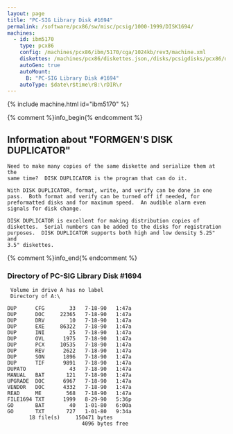 ```yaml
---
layout: page
title: "PC-SIG Library Disk #1694"
permalink: /software/pcx86/sw/misc/pcsig/1000-1999/DISK1694/
machines:
  - id: ibm5170
    type: pcx86
    config: /machines/pcx86/ibm/5170/cga/1024kb/rev3/machine.xml
    diskettes: /machines/pcx86/diskettes.json,/disks/pcsigdisks/pcx86/diskettes.json
    autoGen: true
    autoMount:
      B: "PC-SIG Library Disk #1694"
    autoType: $date\r$time\rB:\rDIR\r
---
```


{% include machine.html id="ibm5170" %}

{% comment %}info_begin{% endcomment %}

## Information about "FORMGEN'S DISK DUPLICATOR"

    Need to make many copies of the same diskette and serialize them at the
    same time?  DISK DUPLICATOR is the program that can do it.
    
    With DISK DUPLICATOR, format, write, and verify can be done in one
    pass.  Both format and verify can be turned off if needed, for
    preformatted disks and for maximum speed.  An audible alarm even
    signals for disk change.
    
    DISK DUPLICATOR is excellent for making distribution copies of
    diskettes.  Serial numbers can be added to the disks for registration
    purposes.  DISK DUPLICATOR supports both high and low density 5.25" and
    3.5" diskettes.
{% comment %}info_end{% endcomment %}


### Directory of PC-SIG Library Disk #1694

     Volume in drive A has no label
     Directory of A:\

    DUP      CFG        33   7-18-90   1:47a
    DUP      DOC     22365   7-18-90   1:47a
    DUP      DRV        10   7-18-90   1:47a
    DUP      EXE     86322   7-18-90   1:47a
    DUP      INI        25   7-18-90   1:47a
    DUP      OVL      1975   7-18-90   1:47a
    DUP      PCX     10535   7-18-90   1:47a
    DUP      REV      2622   7-18-90   1:47a
    DUP      SON      1896   7-18-90   1:47a
    DUP      TIF      9891   7-18-90   1:47a
    DUPATO              43   7-18-90   1:47a
    MANUAL   BAT       121   7-18-90   1:47a
    UPGRADE  DOC      6967   7-18-90   1:47a
    VENDOR   DOC      4332   7-18-90   1:47a
    READ     ME        568   7-18-90   1:47a
    FILE1694 TXT      1999   8-29-90   5:36p
    GO       BAT        40   1-01-80   6:00a
    GO       TXT       727   1-01-80   9:34a
           18 file(s)     150471 bytes
                            4096 bytes free
